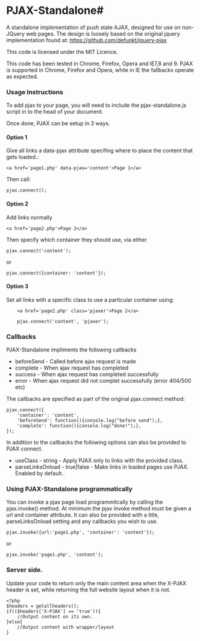 # PJAX-Standalone#

A standalone implementation of push state AJAX, designed for use on non-JQuery web pages.
The design is loosely based on the original jquery implementation found at: https://github.com/defunkt/jquery-pjax

This code is licensed under the MIT Licence.

This code has been tested in Chrome, Firefox, Opera and IE7,8 and 9. 
PJAX is supported in Chrome, Firefox and Opera, while in IE the fallbacks operate as expected.

### Usage Instructions

To add pjax to your page, you will need to include the pjax-standalone.js script in to the head of your document.

Once done, PJAX can be setup in 3 ways. 

#### Option 1
Give all links a data-pjax attribute specifing where to place the content that gets loaded.:

    <a href='page1.php' data-pjax='content'>Page 1</a>

Then call:

	pjax.connect();

#### Option 2
Add links normally

	<a href='page2.php'>Page 2</a>
	
Then specify which container they should use, via either

	pjax.connect('content');

or

	pjax.connect({container: 'content'});

#### Option 3
Set all links with a specific class to use a particular container using:

```
	<a href='page2.php' class='pjaxer'>Page 2</a>
```

```
	pjax.connect('content', 'pjaxer');
```	

### Callbacks

PJAX-Standalone impliments the following callbacks 

* beforeSend - Called before ajax request is made
* complete - When ajax request has completed
* success - When ajax request has completed successfully
* error - When ajax request did not complet successfully (error 404/500 etc)

The callbacks are specified as part of the original pjax.connect method:

	pjax.connect({
		'container': 'content',
		'beforeSend': function(){console.log("before send");},
		'complete': function(){console.log("done!");},
	});

In addition to the callbacks the following options can also be provided to PJAX connect.

* useClass - string - Apply PJAX only to links with the provided class.
* parseLinksOnload - true|false - Make links in loaded pages use PJAX. Enabled by default..

### Using PJAX-Standalone programmatically

You can invoke a pjax page load programmitcally by calling the pjax.invoke() method.
At minimum the pjax invoke method must be given a url and container attribute. It can also
be provided with a title, parseLinksOnload setting and any callbacks you wish to use.

	pjax.invoke({url:'page1.php', 'container': 'content'});

or
	
	pjax.invoke('page1.php', 'content');

### Server side.

Update your code to return only the main content area when the X-PJAX header is set, while returning the full website layout when it is not.
	
	<?php
	$headers = getallheaders();
	if(($headers['X-PJAX'] == 'true')){
		//Output content on its own.
	}else{
		//Output content with wrapper/layout
	}
	
	
	


      

	
